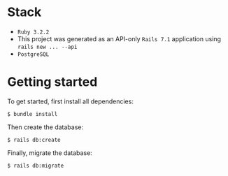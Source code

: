 # Stack

- `Ruby 3.2.2`
- This project was generated as an API-only `Rails 7.1` application using `rails new ... --api`
- `PostgreSQL`

# Getting started

To get started, first install all dependencies:

    $ bundle install

Then create the database:

    $ rails db:create

Finally, migrate the database:

    $ rails db:migrate


